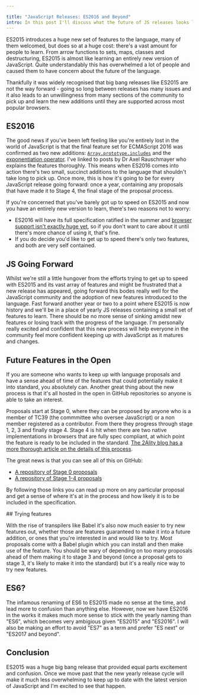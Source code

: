 ```yaml
---

title: "JavaScript Releases: ES2016 and Beyond"
intro: In this post I'll discuss what the future of JS releases looks like from an end user's point of view.
---
```


ES2015 introduces a huge new set of features to the language, many of them welcomed, but does so at a huge cost: there's a vast amount for people to learn. From arrow functions to sets, maps, classes and destructuring, ES2015 is almost like learning an entirely new version of JavaScript. Quite understandably this has overwhelmed a lot of people and caused them to have concern about the future of the language.

Thankfully it was widely recognised that big bang releases like ES2015 are not the way forward - going so long between releases has many issues and it also leads to an unwillingness from many sections of the community to pick up and learn the new additions until they are supported across most popular browsers.

## ES2016

The good news if you've been left feeling like you're entirely lost in the world of JavaScript is that the final feature set for ECMAScript 2016 was confirmed as two new additions: [`Array.prototype.includes`](http://www.2ality.com/2016/02/array-prototype-includes.html) and the [exponentiation operator](http://www.2ality.com/2016/02/exponentiation-operator.html). I've linked to posts by Dr Axel Rauschmayer who explains the features thoroughly. This means when ES2016 comes into action there's two small, succinct additions to the language that shouldn't take long to pick up. Once more, this is how it's going to be for every JavaScript release going forward: once a year, containing any proposals that have made it to Stage 4, the final stage of the proposal process.

If you're concerned that you've barely got up to speed on ES2015 and now you have an entirely new version to learn, there's two reasons not to worry:

* ES2016 will have its full specification ratified in the summer and [browser support isn't exactly huge yet](http://kangax.github.io/compat-table/esnext/), so if you don't want to care about it until there's more chance of using it, that's fine.
* If you do decide you'd like to get up to speed there's only two features, and both are very self contained.

## JS Going Forward

Whilst we're still a little hungover from the efforts trying to get up to speed with ES2015 and its vast array of features and might be frustrated that a new release has appeared, going forward this bodes really well for the JavaScript community and the adoption of new features introduced to the language. Fast forward another year or two to a point where ES2015 is now history and we'll be in a place of yearly JS releases containing a small set of features to learn. There should be no more sense of sinking amidst new features or losing track with the progress of the language. I'm personally really excited and confident that this new process will help everyone in the community feel more confident keeping up with JavaScript as it matures and changes.

## Future Features in the Open

If you are someone who wants to keep up with language proposals and have a sense ahead of time of the features that could potentially make it into standard, you absolutely can. Another great thing about the new process is that it's all hosted in the open in GitHub repositories so anyone is able to take an interest.

Proposals start at Stage 0, where they can be proposed by anyone who is a member of TC39 (the commmittee who oversee JavaScript) or a non member registered as a contributor. From there they progress through stage 1, 2, 3 and finally stage 4. Stage 4 is hit when there are two native implementations in browsers that are fully spec compliant, at which point the feature is ready to be included in the standard. [The 2Ality blog has a more thorough article on the details of this process](http://www.2ality.com/2015/11/tc39-process.html).

The great news is that you can see all of this on GitHub:

* [A repository of Stage 0 proposals](https://github.com/tc39/ecma262/blob/master/stage0.md)
* [A repository of Stage 1-4 proposals](https://github.com/tc39/ecma262/blob/master/README.md)

By following those links you can read up more on any particular proposal and get a sense of where it's at in the process and how likely it is to be included in the specification.

## Trying features

With the rise of transpilers like Babel it's also now much easier to try new features out, whether those are features guaranteed to make it into a future addition, or ones that you're interested in and would like to try. Most proposals come with a Babel plugin which you can install and then make use of the feature. You should be wary of depending on too many proposals ahead of them making it to stage 3 and beyond (once a proposal gets to stage 3, it's likely to make it into the standard) but it's a really nice way to try new features.

## ES6?

The infamous renaming of ES6 to ES2015 made no sense at the time, and lead more to confusion than anything else. However, now we have ES2016 in the works it makes much more sense to stick with the yearly naming than "ES6", which becomes very ambigious given "ES2015" and "ES2016". I will also be making an effort to avoid "ES7" as a term and prefer "ES next" or "ES2017 and beyond".

## Conclusion

ES2015 was a huge big bang release that provided equal parts excitement and confusion. Once we move past that the new yearly release cycle will make it much less overwhelming to keep up to date with the latest version of JavaScript and I'm excited to see that happen.

